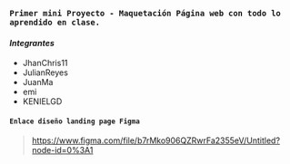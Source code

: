 ### `Primer mini Proyecto - Maquetación Página web con todo lo aprendido en clase.`

#### _Integrantes_

* JhanChris11 
* JulianReyes
* JuanMa
* emi
* KENIELGD

#### `Enlace diseño landing page Figma`

> https://www.figma.com/file/b7rMko906QZRwrFa2355eV/Untitled?node-id=0%3A1